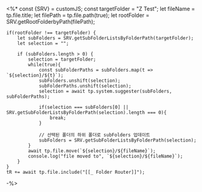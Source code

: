 <%*
    const {SRV} = customJS;
    const targetFolder = "Z Test";
    let fileName = tp.file.title;
    let filePath = tp.file.path(true);
    let rootFolder = SRV.getRootFolderbyPath(filePath);

    if(rootFolder !== targetFolder) {
        let subFolders = SRV.getSubFolderListsByFolderPath(targetFolder);
        let selection = "";

        if (subFolders.length > 0) {
            selection = targetFolder;
            while(true){
                const subFolderPaths = subFolders.map(t => `${selection}/${t}`);
                subFolders.unshift(selection);
                subFolderPaths.unshift(selection);
                selection = await tp.system.suggester(subFolders, subFolderPaths);

                if(selection === subFolders[0] || SRV.getSubFolderListsByFolderPath(selection).length === 0){
                    break;
                }

                // 선택된 폴더의 하위 폴더로 subFolders 업데이트
                subFolders = SRV.getSubFolderListsByFolderPath(selection);
            }
            await tp.file.move(`${selection}/${fileName}`);
            console.log("file moved to", `${selection}/${fileName}`);
        }
    }
    tR += await tp.file.include("[[_ Folder Router]]");
-%>